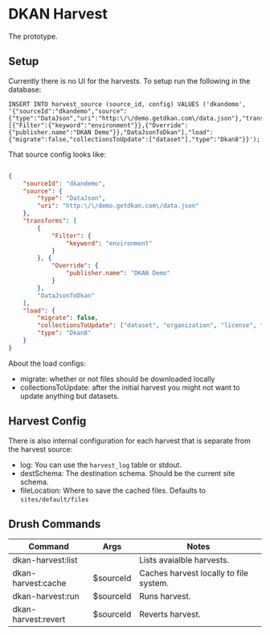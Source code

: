 # DKAN Harvest

The prototype.

## Setup

Currently there is no UI for the harvests. To setup run the following in the database:

```
INSERT INTO harvest_source (source_id, config) VALUES ('dkandemo', '{"sourceId":"dkandemo","source":{"type":"DataJson","uri":"http:\/\/demo.getdkan.com\/data.json"},"transforms":[{"Filter":{"keyword":"environment"}},{"Override":{"publisher.name":"DKAN Demo"}},"DataJsonToDkan"],"load":{"migrate":false,"collectionsToUpdate":["dataset"],"type":"Dkan8"}}');
```

That source config looks like:

```json

{
	"sourceId": "dkandemo",
	"source": {
		"type": "DataJson",
		"uri": "http:\/\/demo.getdkan.com\/data.json"
	},
	"transforms": [
		{
			"Filter": {
				"keyword": "environment"
			}
		}, {
			"Override": {
				"publisher.name": "DKAN Demo"
			}
		},
		"DataJsonToDkan"
	],
	"load": {
		"migrate": false,
		"collectionsToUpdate": ["dataset", "organization", "license", "theme", "keyword"],
		"type": "Dkan8"
	}
}
```

About the load configs:

* migrate: whether or not files should be downloaded locally
* collectionsToUpdate: after the initial harvest you might not want to update anything but datasets.

## Harvest Config

There is also internal configuration for each harvest that is separate from the harvest source:

* log: You can use the ``harvest_log`` table or stdout.
* destSchema: The destination schema. Should be the current site schema.
* fileLocation: Where to save the cached files. Defaults to ``sites/default/files``

## Drush Commands

| Command | Args |  Notes |
|-------| ----|-----|
| dkan-harvest:list | | Lists avaialble harvests.|
| dkan-harvest:cache | $sourceId  | Caches harvest locally  to file system. |
| dkan-harvest:run | $sourceId  | Runs harvest. |
| dkan-harvest:revert | $sourceId  | Reverts harvest. |

